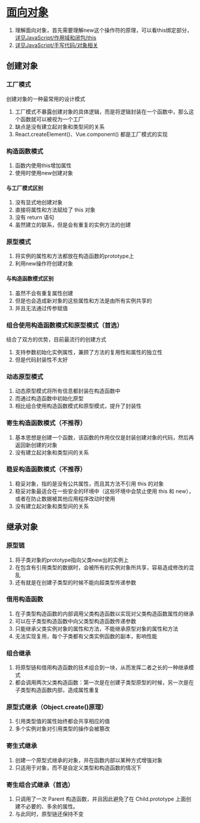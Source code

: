 # [面向对象](https://tsejx.github.io/javascript-guidebook/object-oriented-programming)
1. 理解面向对象，首先需要理解new这个操作符的原理，可以看this绑定部分，[详见JavaScript/作用域和闭包/this](../03-作用域和闭包/05-this.md)
2. [详见JavaScript/手写代码/对象相关](../08-代码手写/01-对象相关.md)

## 创建对象

### 工厂模式

创建对象的一种最常用的设计模式

1. 工厂模式不暴露创建对象的具体逻辑，而是将逻辑封装在一个函数中，那么这个函数就可以被视为一个工厂
2. 缺点是没有建立起对象和类型间的关系
3. React.createElement()、Vue.component() 都是工厂模式的实现

### 构造函数模式

1. 函数内使用this增加属性
2. 使用时使用new创建对象

#### 与工厂模式区别

1. 没有显式地创建对象
2. 直接将属性和方法赋给了 this 对象
3. 没有 return 语句
4. 虽然建立的联系，但是会有重复的实例方法的创建

### 原型模式

1. 将实例的属性和方法都放在构造函数的prototype上
2. 利用new操作符创建对象

#### 与构造函数模式区别

1. 虽然不会有重复属性创建
2. 但是也会造成新对象的这些属性和方法是由所有实例共享的
3. 并且无法通过传参赋值

### 组合使用构造函数模式和原型模式（首选）

结合了双方的优势，目前最流行的创建方式
1. 支持参数初始化实例属性，兼顾了方法的复用性和属性的独立性
2. 但是代码封装性不太好

### 动态原型模式

1. 动态原型模式将所有信息都封装在构造函数中
2. 而通过构造函数中初始化原型
3. 相比组合使用构造函数模式和原型模式，提升了封装性

### 寄生构造函数模式（不推荐）

1. 基本思想是创建一个函数，该函数的作用仅仅是封装创建对象的代码，然后再返回新创建的对象
2. 没有建立起对象和类型间的关系

### 稳妥构造函数模式（不推荐）

1. 稳妥对象，指的是没有公共属性，而且其方法不引用 this 的对象
2. 稳妥对象最适合在一些安全的环境中（这些环境中会禁止使用 this 和 new），或者在防止数据被其他应用程序改动时使用
3. 没有建立起对象和类型间的关系

## 继承对象

### 原型链

1. 将子类对象的prototype指向父类new出的实例上
2. 在包含有引用类型的数据时，会被所有的实例对象所共享，容易造成修改的混乱
3. 还有就是在创建子类型的时候不能向超类型传递参数

### 借用构造函数

1. 在子类型构造函数的内部调用父类构造函数以实现对父类构造函数属性的继承
2. 可以在子类型构造函数中向父类型构造函数传递参数
3. 只能继承父类实例对象的属性和方法，不能继承原型对象的属性和方法
4. 无法实现复用，每个子类都有父类实例函数的副本，影响性能

### 组合继承

1. 将原型链和借用构造函数的技术组合到一块，从而发挥二者之长的一种继承模式
2. 都会调用两次父类构造函数：第一次是在创建子类型原型的时候，另一次是在子类型构造函数内部，造成属性重复

### 原型式继承（Object.create()原理）

1. 引用类型值的属性始终都会共享相应的值
2. 多个实例对象对引用类型的操作会被篡改

### 寄生式继承

1. 创建一个原型式继承的对象，并在函数内部以某种方式增强对象
2. 只适用于对象，而不是自定义类型和构造函数的情况下

### 寄生组合式继承（首选）

1. 只调用了一次 Parent 构造函数，并且因此避免了在 Child.prototype 上面创建不必要的、多余的属性。
2. 与此同时，原型链还保持不变
